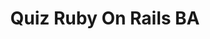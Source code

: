 ---
title: Quiz Ruby On Rails BA
layout: post
image: "/assets/images/projects/quiz-rorba.png"
post-image: "https://builtwithruby.com/assets/images/projects/quiz-rorba.png"
description: Quiz place for Ruby On Rails developers and lovers. Place with hundreds of questions and answers for testing your ruby on rails knowledge. Place where you can compete and compare your knowledge with your ruby friends by inviting them to try to break your high score. Provided also Certification of Completion and Top Rank List. All for free!!!
technology: Ruby 3.2, Rails 7.1, Bootstrap, JavaScript, CSS
available_on: Web
type: Place for learning and testing your ROR knowledge.
permalink: /quiz-ruby-on-rails-ba/
website_link: https://quiz.rubyonrails.ba
group: project
---